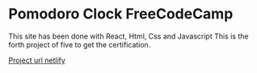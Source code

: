 # Pomodoro Clock FreeCodeCamp

This site has been done with React, Html, Css and Javascript
This is the forth project of five to get the certification.

[Project url netlify](https://main--05-react-pomodoro-clock-v.netlify.app/)